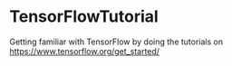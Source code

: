 # TensorFlowTutorial

Getting familiar with TensorFlow by doing the tutorials on https://www.tensorflow.org/get_started/
